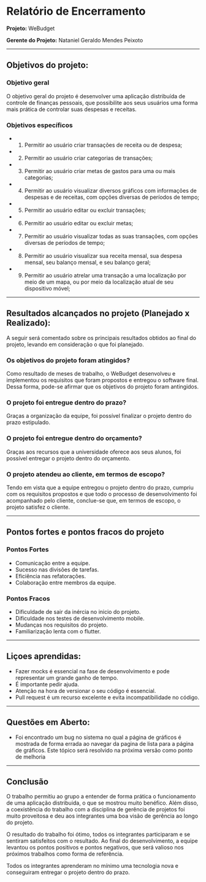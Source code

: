 # Relatório de Encerramento

**Projeto:** WeBudget

**Gerente do Projeto:** Nataniel Geraldo Mendes Peixoto

---

## Objetivos do projeto:

### Objetivo geral

O objetivo geral do projeto é desenvolver uma aplicação
distribuída de controle de finanças pessoais, que possibilite aos seus
usuários uma forma mais prática de controlar suas despesas e receitas.

### Objetivos específicos

 - 1. Permitir ao usuário criar transações de receita ou de despesa;
 - 2. Permitir ao usuário criar categorias de transações;
 - 3. Permitir ao usuário criar metas de gastos para uma ou mais categorias;
 - 4. Permitir ao usuário visualizar diversos gráficos com informações de despesas e de receitas, com opções diversas de períodos de tempo;
 - 5. Permitir ao usuário editar ou excluir transações;
 - 6. Permitir ao usuário editar ou excluir metas;
 - 7. Permitir ao usuário visualizar todas as suas transações, com opções diversas de períodos de tempo;
 - 8. Permitir ao usuário visualizar sua receita mensal, sua despesa mensal, seu balanço mensal, e seu balanço geral;
 - 9. Permitir ao usuário atrelar uma transação a uma localização por meio de um mapa, ou por meio da localização atual de seu dispositivo móvel;
 
---

## Resultados alcançados no projeto (Planejado x Realizado):

A seguir será comentado sobre os principais resultados obtidos ao final do projeto, levando em consideração o que foi planejado.

### Os objetivos do projeto foram atingidos?

Como resultado de meses de trabalho, o WeBudget desenvolveu e implementou os requisitos que foram propostos e entregou o software final.
Dessa forma, pode-se afirmar que os objetivos do projeto foram antingidos.

### O projeto foi entregue dentro do prazo?

Graças a organização da equipe, foi possível finalizar o projeto dentro do prazo estipulado.

### O projeto foi entregue dentro do orçamento? 

Graças aos recursos que a universidade oferece aos seus alunos, foi possível entregar o projeto dentro do orçamento.

### O projeto atendeu ao cliente, em termos de escopo? 

Tendo em vista que a equipe entregou o projeto dentro do prazo, cumpriu com os requisitos propostos e que todo o processo de desenvolvimento foi acompanhado pelo cliente, conclue-se que, em termos de escopo, o projeto satisfez o cliente.

---

## Pontos fortes e pontos fracos do projeto

### Pontos Fortes

- Comunicação entre a equipe.
- Sucesso nas divisões de tarefas.
- Eficiência nas refatorações.
- Colaboração entre membros da equipe.

### Pontos Fracos

- Dificuldade de sair da inércia no inicio do projeto.
- Dificuldade nos testes de desenvolvimento mobile.
- Mudanças nos requisitos do projeto.
- Familiarização lenta com o flutter.
---

## Liçoes aprendidas:

 - Fazer mocks é essencial na fase de desenvolvimento e pode representar um grande ganho de tempo.
 - É importante pedir ajuda.
 - Atenção na hora de versionar o seu código é essencial.
 - Pull request é um recurso excelente e evita incompatibilidade no código.
 
---

## Questões em Aberto: 

 - Foi encontrado um bug no sistema no qual a página de gráficos é mostrada de forma errada ao navegar da pagina de lista para a página de gráficos. Este tópico será resolvido na próxima versão como ponto de melhoria
---

## Conclusão

O trabalho permitiu ao grupo a entender de forma prática o funcionamento de uma aplicação distribuida, o que se mostrou muito benéfico.
Além disso, a coexistência do trabalho com a disciplina de gerência de projetos foi muito proveitosa e deu aos integrantes uma boa visão de gerência ao longo do projeto.

O resultado do trabalho foi ótimo, todos os integrantes participaram e se sentiram satisfeitos com o resultado.
Ao final do desenvolvimento, a equipe levantou os pontos positivos e pontos negativos, que será valioso nos próximos trabalhos como forma de referência.

Todos os integrantes aprenderam no mínimo uma tecnologia nova e conseguiram entregar o projeto dentro do prazo.
